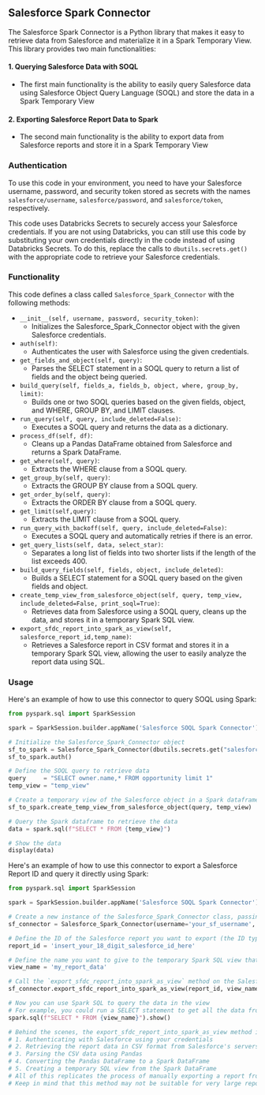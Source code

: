 ## Salesforce Spark Connector

The Salesforce Spark Connector is a Python library that makes it easy to retrieve data from Salesforce and materialize it in a Spark Temporary View. This library provides two main functionalities:

#### 1. Querying Salesforce Data with SOQL
- The first main functionality is the ability to easily query Salesforce data using Salesforce Object Query Language (SOQL) and store the data in a Spark Temporary View

#### 2. Exporting Salesforce Report Data to Spark
- The second main functionality is the ability to export data from Salesforce reports and store it in a Spark Temporary View

### Authentication

To use this code in your environment, you need to have your Salesforce username, password, and security token stored as secrets with the names `salesforce/username`, `salesforce/password`, and `salesforce/token`, respectively.

This code uses Databricks Secrets to securely access your Salesforce credentials. If you are not using Databricks, you can still use this code by substituting your own credentials directly in the code instead of using Databricks Secrets. To do this, replace the calls to `dbutils.secrets.get()` with the appropriate code to retrieve your Salesforce credentials.

### Functionality

This code defines a class called `Salesforce_Spark_Connector` with the following methods:

- `__init__(self, username, password, security_token)`: 
  - Initializes the Salesforce_Spark_Connector object with the given Salesforce credentials.
- `auth(self)`: 
  - Authenticates the user with Salesforce using the given credentials.
- `get_fields_and_object(self, query)`: 
  - Parses the SELECT statement in a SOQL query to return a list of fields and the object being queried.
- `build_query(self, fields_a, fields_b, object, where, group_by, limit)`: 
  - Builds one or two SOQL queries based on the given fields, object, and WHERE, GROUP BY, and LIMIT clauses.
- `run_query(self, query, include_deleted=False)`: 
  - Executes a SOQL query and returns the data as a dictionary.
- `process_df(self, df)`: 
  - Cleans up a Pandas DataFrame obtained from Salesforce and returns a Spark DataFrame.
- `get_where(self, query)`: 
  - Extracts the WHERE clause from a SOQL query.
- `get_group_by(self, query)`: 
  - Extracts the GROUP BY clause from a SOQL query.
- `get_order_by(self, query)`: 
  - Extracts the ORDER BY clause from a SOQL query.
- `get_limit(self,query)`: 
  - Extracts the LIMIT clause from a SOQL query.
- `run_query_with_backoff(self, query, include_deleted=False)`: 
  - Executes a SOQL query and automatically retries if there is an error.
- `get_query_lists(self, data, select_star)`: 
  - Separates a long list of fields into two shorter lists if the length of the list exceeds 400.
- `build_query_fields(self, fields, object, include_deleted)`: 
  - Builds a SELECT statement for a SOQL query based on the given fields and object.
- `create_temp_view_from_salesforce_object(self, query, temp_view, include_deleted=False, print_soql=True)`: 
  - Retrieves data from Salesforce using a SOQL query, cleans up the data, and stores it in a temporary Spark SQL view.
- `export_sfdc_report_into_spark_as_view(self, salesforce_report_id,temp_name)`:
  - Retrieves a Salesforce report in CSV format and stores it in a temporary Spark SQL view, allowing the user to easily analyze the report data using SQL.

### Usage

Here's an example of how to use this connector to query SOQL using Spark:

```python
from pyspark.sql import SparkSession

spark = SparkSession.builder.appName('Salesforce SOQL Spark Connector').getOrCreate()

# Initialize the Salesforce_Spark_Connector object
sf_to_spark = Salesforce_Spark_Connector(dbutils.secrets.get("salesforce", "username"), dbutils.secrets.get("salesforce", "password"), dbutils.secrets.get("salesforce", "token"))
sf_to_spark.auth()

# Define the SOQL query to retrieve data
query     = "SELECT owner.name,* FROM opportunity limit 1"
temp_view = "temp_view"

# Create a temporary view of the Salesforce object in a Spark dataframe
sf_to_spark.create_temp_view_from_salesforce_object(query, temp_view)

# Query the Spark dataframe to retrieve the data
data = spark.sql(f"SELECT * FROM {temp_view}")

# Show the data
display(data)
```


Here's an example of how to use this connector to export a Salesforce Report ID and query it directly using Spark:

```python
from pyspark.sql import SparkSession

spark = SparkSession.builder.appName('Salesforce SOQL Spark Connector').getOrCreate()

# Create a new instance of the Salesforce_Spark_Connector class, passing in your Salesforce credentials
sf_connector = Salesforce_Spark_Connector(username='your_sf_username', password='your_sf_password', security_token='your_sf_security_token')

# Define the ID of the Salesforce report you want to export (the ID typically starts with `00O`)
report_id = 'insert_your_18_digit_salesforce_id_here'

# Define the name you want to give to the temporary Spark SQL view that will be created from the report data
view_name = 'my_report_data'

# Call the `export_sfdc_report_into_spark_as_view` method on the Salesforce_Spark_Connector instance, passing in the report ID and view name
sf_connector.export_sfdc_report_into_spark_as_view(report_id, view_name)

# Now you can use Spark SQL to query the data in the view
# For example, you could run a SELECT statement to get all the data from the view
spark.sql(f"SELECT * FROM {view_name}").show()

# Behind the scenes, the export_sfdc_report_into_spark_as_view method is doing the following:
# 1. Authenticating with Salesforce using your credentials
# 2. Retrieving the report data in CSV format from Salesforce's servers
# 3. Parsing the CSV data using Pandas
# 4. Converting the Pandas DataFrame to a Spark DataFrame
# 5. Creating a temporary SQL view from the Spark DataFrame
# All of this replicates the process of manually exporting a report from Salesforce, but with the added benefit of being automated and integrated with your Spark environment.
# Keep in mind that this method may not be suitable for very large reports, as it may fail due to the sheer size of the report. Also note that it will only pull the data that is visible in the report, so if you need additional fields (like IDs), you'll need to add those to the report before exporting.
```
